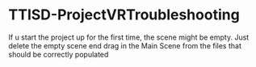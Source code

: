 # TTISD-ProjectVRTroubleshooting

If u start the project up for the first time, the scene might be empty. Just delete the empty scene end drag in the Main Scene from the files that should be correctly populated
